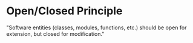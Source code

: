 # Open/Closed Principle

"Software entities (classes, modules, functions, etc.) should be open for extension, but closed for modification."

